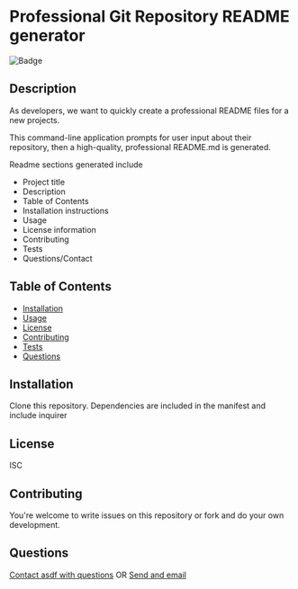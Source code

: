 # Professional Git Repository README generator

![Badge](https://img.shields.io/badge/license-ISC-blue)

## Description

As developers, we want to quickly create a professional README files for a new projects.

This command-line application prompts for user input about their repository, then a high-quality, professional README.md is generated.

Readme sections generated include

- Project title
- Description
- Table of Contents
- Installation instructions
- Usage
- License information
- Contributing
- Tests
- Questions/Contact

## Table of Contents

- [Installation](#Installation)
- [Usage](#Usage)
- [License](#License)
- [Contributing](#Contributing)
- [Tests](#Tests)
- [Questions](#Questions)

## Installation

Clone this repository. Dependencies are included in the manifest and include inquirer

## License

ISC

## Contributing

You're welcome to write issues on this repository or fork and do your own development.

## Questions

[Contact asdf with questions](https://www.github.com/jamestw13) OR [Send and email](mailto:jamestw13@gmail.com)

